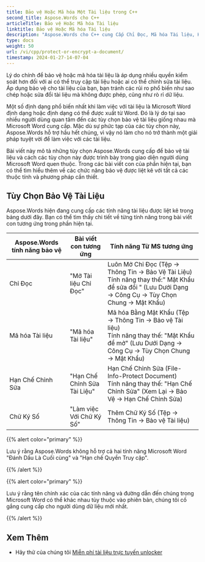 ```yaml
---
title: Bảo vệ Hoặc Mã hóa Một Tài liệu trong C++
second_title: Aspose.Words cho C++
articleTitle: Bảo vệ Hoặc Mã hóa Tài liệu
linktitle: Bảo vệ Hoặc Mã hóa Tài liệu
description: "Aspose.Words cho C++ cung Cấp Chỉ Đọc, Mã hóa Tài liệu, Hạn chế Chỉnh Sửa và Chữ ký Số để bảo vệ tài liệu. Aspose.Words hỗ trợ hầu hết Các Tùy chọn Bảo vệ Từ."
type: docs
weight: 50
url: /vi/cpp/protect-or-encrypt-a-document/
timestamp: 2024-01-27-14-07-04
---
```


Lý do chính để bảo vệ hoặc mã hóa tài liệu là áp dụng nhiều quyền kiểm soát hơn đối với ai có thể truy cập tài liệu hoặc ai có thể chỉnh sửa tài liệu. Áp dụng bảo vệ cho tài liệu của bạn, bạn tránh các rủi ro phổ biến như sao chép hoặc sửa đổi tài liệu mà không được phép, cũng như rò rỉ dữ liệu.

Một số định dạng phổ biến nhất khi làm việc với tài liệu là Microsoft Word định dạng hoặc định dạng có thể được xuất từ Word. Đó là lý do tại sao nhiều người dùng quan tâm đến các tùy chọn bảo vệ tài liệu giống nhau mà Microsoft Word cung cấp. Mặc dù sự phức tạp của các tùy chọn này, Aspose.Words hỗ trợ hầu hết chúng, vì vậy nó làm cho nó trở thành một giải pháp tuyệt vời để làm việc với các tài liệu.

Bài viết này mô tả những tùy chọn Aspose.Words cung cấp để bảo vệ tài liệu và cách các tùy chọn này được trình bày trong giao diện người dùng Microsoft Word quen thuộc. Trong các bài viết con của phần hiện tại, bạn có thể tìm hiểu thêm về các chức năng bảo vệ được liệt kê với tất cả các thuộc tính và phương pháp cần thiết.

## Tùy Chọn Bảo Vệ Tài Liệu

Aspose.Words hiện đang cung cấp các tính năng tài liệu được liệt kê trong bảng dưới đây. Bạn có thể tìm thấy chi tiết về từng tính năng trong bài viết con tương ứng trong phần hiện tại.

| Aspose.Words tính năng bảo vệ | Bài viết con tương ứng | Tính năng Từ MS tương ứng |
| ------------------------------- | ------------------------------ | ------------------------------------------------------------ |
| Chỉ Đọc | "Mở Tài liệu Chỉ Đọc" | Luôn Mở Chỉ Đọc (Tệp → Thông Tin → Bảo Vệ Tài Liệu)<br />Tính năng thay thế:" Mật Khẩu để sửa đổi " (Lưu Dưới Dạng → Công Cụ → Tùy Chọn Chung → Mật Khẩu) |
| Mã hóa Tài liệu | "Mã hóa Tài liệu" | Mã hóa Bằng Mật Khẩu (Tệp → Thông Tin → Bảo vệ Tài liệu)<br />Tính năng thay thế: "Mật Khẩu để mở" (Lưu Dưới Dạng → Công Cụ → Tùy Chọn Chung → Mật Khẩu) |
| Hạn Chế Chỉnh Sửa | "Hạn Chế Chỉnh Sửa Tài Liệu" | Hạn Chế Chỉnh Sửa (File-Info-Protect Document)<br />Tính năng thay thế: "Hạn Chế Chỉnh Sửa" (Xem Lại → Bảo Vệ → Hạn Chế Chỉnh Sửa) |
| Chữ Ký Số | "Làm việc Với Chữ Ký Số" | Thêm Chữ Ký Số (Tệp → Thông Tin → Bảo vệ Tài liệu) |

{{% alert color="primary" %}}

Lưu ý rằng Aspose.Words không hỗ trợ cả hai tính năng Microsoft Word "Đánh Dấu Là Cuối cùng" và "Hạn chế Quyền Truy cập".

{{% /alert %}}

{{% alert color="primary" %}}

Lưu ý rằng tên chính xác của các tính năng và đường dẫn đến chúng trong Microsoft Word có thể khác nhau tùy thuộc vào phiên bản, chúng tôi cố gắng cung cấp cho người dùng dữ liệu mới nhất.

{{% /alert %}}

## Xem Thêm

* Hãy thử của chúng tôi [Miễn phí tài liệu trực tuyến unlocker](https://products.aspose.app/words/unlock)

